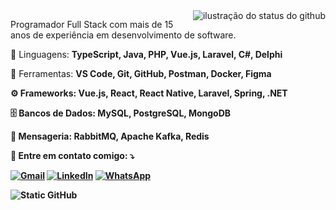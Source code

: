 <img align='right' src="https://github-readme-stats.vercel.app/api?username=diogo-palma&show_icons=true&title_color=783c00&text_color=af552e&icon_color=783c00&bg_color=f8efd4&cache_seconds=2300" alt="ilustração do status do github">

<p align="left">   
   Programador Full Stack com mais de 15 anos de experiência em desenvolvimento de software.
</p>

<p align="left">
  🦄 Linguagens: <strong>TypeScript, Java, PHP, Vue.js, Laravel, C#, Delphi</strong>
</p>

<p align="left">
  💼 Ferramentas: <strong>VS Code, Git, GitHub, Postman, Docker, Figma<strong>
</p>

<p align="left">
  ⚙️ Frameworks: <strong>Vue.js, React, React Native, Laravel, Spring, .NET</strong>
</p>

<p align="left">
  🗄️ Bancos de Dados: <strong>MySQL, PostgreSQL, MongoDB</strong>
</p>

<p align="left">
  💬 Mensageria: <strong>RabbitMQ, Apache Kafka, Redis</strong>
</p>

<p align="left">
  💌 Entre em contato comigo: ⤵️
</p>

<p align="left">
  <a href="mailto:diogbpalma@gmail.com" title="Gmail">
  <img src="https://img.shields.io/badge/-Gmail-FF0000?style=flat-square&labelColor=FF0000&logo=gmail&logoColor=white&link=LINK-DO-SEU-GMAIL" alt="Gmail"/></a>
  <a href="https://www.linkedin.com/in/diogo-palma-costa/" title="LinkedIn">
  <img src="https://img.shields.io/badge/-Linkedin-0e76a8?style=flat-square&logo=Linkedin&logoColor=white&link=LINK-DO-SEU-LINKEDIN" alt="LinkedIn"/></a>
  <a href="https://wa.me/556992505944" title="WhatsApp">
  <img src="https://img.shields.io/badge/-WhatsApp-25d366?style=flat-square&labelColor=25d366&logo=whatsapp&logoColor=white&link=API-DO-SEU-WHATSAPP" alt="WhatsApp"/></a>
</p>


<img src="https://img.shields.io/static/v1?label=Overview&message=Diogo&color=f8efd4&style=for-the-badge&logo=GitHub" alt="Static GitHub">
